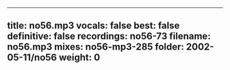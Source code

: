 
---
title: no56.mp3
vocals: false
best: false
definitive: false
recordings: no56-73
filename: no56.mp3
mixes: no56-mp3-285
folder: 2002-05-11/no56
weight: 0
---
